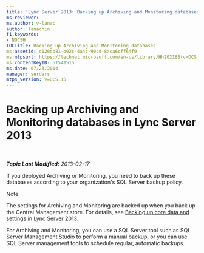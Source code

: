 ```yaml
---
title: 'Lync Server 2013: Backing up Archiving and Monitoring databases'
ms.reviewer: 
ms.author: v-lanac
author: lanachin
f1.keywords:
- NOCSH
TOCTitle: Backing up Archiving and Monitoring databases
ms:assetid: c120db81-b02c-4a4c-90cd-8aca6cff64f9
ms:mtpsurl: https://technet.microsoft.com/en-us/library/Hh202188(v=OCS.15)
ms:contentKeyID: 51541515
ms.date: 07/23/2014
manager: serdars
mtps_version: v=OCS.15
---
```


<div data-xmlns="http://www.w3.org/1999/xhtml">

<div class="topic" data-xmlns="http://www.w3.org/1999/xhtml" data-msxsl="urn:schemas-microsoft-com:xslt" data-cs="https://msdn.microsoft.com/">

<div data-asp="https://msdn2.microsoft.com/asp">

# Backing up Archiving and Monitoring databases in Lync Server 2013

</div>

<div id="mainSection">

<div id="mainBody">

<span> </span>

_**Topic Last Modified:** 2013-02-17_

If you deployed Archiving or Monitoring, you need to back up these databases according to your organization's SQL Server backup policy.

<div>


> [!NOTE]  
> The settings for Archiving and Monitoring are backed up when you back up the Central Management store. For details, see <A href="lync-server-2013-backing-up-core-data-and-settings.md">Backing up core data and settings in Lync Server 2013</A>.



</div>

For Archiving and Monitoring, you can use a SQL Server tool such as SQL Server Management Studio to perform a manual backup, or you can use SQL Server management tools to schedule regular, automatic backups.

</div>

<span> </span>

</div>

</div>

</div>

